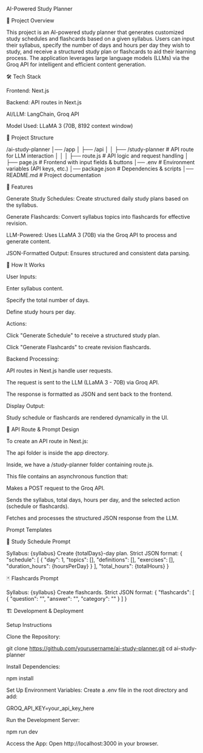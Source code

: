 AI-Powered Study Planner

📌 Project Overview

This project is an AI-powered study planner that generates customized study schedules and flashcards based on a given syllabus. Users can input their syllabus, specify the number of days and hours per day they wish to study, and receive a structured study plan or flashcards to aid their learning process. The application leverages large language models (LLMs) via the Groq API for intelligent and efficient content generation.

🛠 Tech Stack

Frontend: Next.js

Backend: API routes in Next.js

AI/LLM: LangChain, Groq API

Model Used: LLaMA 3 (70B, 8192 context window)

📂 Project Structure

/ai-study-planner
│── /app
│   ├── /api
│   │   ├── /study-planner  # API route for LLM interaction
│   │   │   ├── route.js    # API logic and request handling
│   ├── page.js            # Frontend with input fields & buttons
│── .env                   # Environment variables (API keys, etc.)
│── package.json           # Dependencies & scripts
│── README.md              # Project documentation

🚀 Features

Generate Study Schedules: Create structured daily study plans based on the syllabus.

Generate Flashcards: Convert syllabus topics into flashcards for effective revision.

LLM-Powered: Uses LLaMA 3 (70B) via the Groq API to process and generate content.

JSON-Formatted Output: Ensures structured and consistent data parsing.

📌 How It Works

User Inputs:

Enter syllabus content.

Specify the total number of days.

Define study hours per day.

Actions:

Click "Generate Schedule" to receive a structured study plan.

Click "Generate Flashcards" to create revision flashcards.

Backend Processing:

API routes in Next.js handle user requests.

The request is sent to the LLM (LLaMA 3 - 70B) via Groq API.

The response is formatted as JSON and sent back to the frontend.

Display Output:

Study schedule or flashcards are rendered dynamically in the UI.

🔧 API Route & Prompt Design

To create an API route in Next.js:

The api folder is inside the app directory.

Inside, we have a /study-planner folder containing route.js.

This file contains an asynchronous function that:

Makes a POST request to the Groq API.

Sends the syllabus, total days, hours per day, and the selected action (schedule or flashcards).

Fetches and processes the structured JSON response from the LLM.

Prompt Templates

📅 Study Schedule Prompt

Syllabus: {syllabus}
Create {totalDays}-day plan. Strict JSON format:
{
  "schedule": [
    {
      "day": 1,
      "topics": [],
      "definitions": [],
      "exercises": [],
      "duration_hours": {hoursPerDay}
    }
  ],
  "total_hours": {totalHours}
}

🃏 Flashcards Prompt

Syllabus: {syllabus}
Create flashcards. Strict JSON format:
{
  "flashcards": [
    {
      "question": "",
      "answer": "",
      "category": ""
    }
  ]
}

🏗 Development & Deployment

Setup Instructions

Clone the Repository:

git clone https://github.com/yourusername/ai-study-planner.git
cd ai-study-planner

Install Dependencies:

npm install

Set Up Environment Variables:
Create a .env file in the root directory and add:

GROQ_API_KEY=your_api_key_here

Run the Development Server:

npm run dev

Access the App:
Open http://localhost:3000 in your browser.
